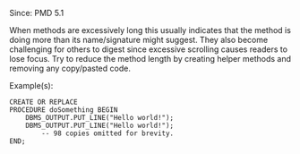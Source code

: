 Since: PMD 5.1

When methods are excessively long this usually indicates that the method is doing more than its
name/signature might suggest. They also become challenging for others to digest since excessive
scrolling causes readers to lose focus.
Try to reduce the method length by creating helper methods and removing any copy/pasted code.

Example(s):
```
CREATE OR REPLACE
PROCEDURE doSomething BEGIN
    DBMS_OUTPUT.PUT_LINE("Hello world!");
    DBMS_OUTPUT.PUT_LINE("Hello world!");
        -- 98 copies omitted for brevity.
END;
```
